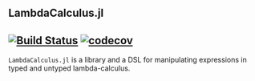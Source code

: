 ## LambdaCalculus.jl
[![Build Status](https://travis-ci.com/mugamma/LambdaCalculus.jl.svg?token=LgfSxJSQd1y2CxeQkfAA&branch=master)](https://travis-ci.com/mugamma/LambdaCalculus.jl)
[![codecov](https://codecov.io/gh/mugamma/LambdaCalculus.jl/branch/master/graph/badge.svg?token=7888HDKECB)](https://codecov.io/gh/mugamma/LambdaCalculus.jl)
---

`LambdaCalculus.jl` is a library and a DSL for manipulating expressions in 
typed and untyped lambda-calculus.
